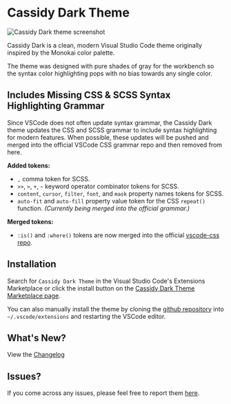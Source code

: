 # Cassidy Dark Theme

![Cassidy Dark theme screenshot](https://raw.githubusercontent.com/jacobcassidy/vscode-cassidy-dark-theme/main/images/cassidy-dark-theme-screenshot.png)

Cassidy Dark is a clean, modern Visual Studio Code theme originally inspired by the Monokai color palette.

The theme was designed with pure shades of gray for the workbench so the syntax color highlighting pops with no bias towards any single color.

## Includes Missing CSS & SCSS Syntax Highlighting Grammar

Since VSCode does not often update syntax grammar, the Cassidy Dark theme updates the CSS and SCSS grammar to include syntax highlighting for modern features. When possible, these updates will be pushed and merged into the official VSCode CSS grammar repo and then removed from here.

**Added tokens:**
- `,` comma token for SCSS.
- `>>`, `>`, `+`, `~` keyword operator combinator tokens for SCSS.
- `content`, `cursor`, `filter`, `font`, and `mask` property names tokens for SCSS.
- `auto-fit` and `auto-fill` property value token for the CSS `repeat()` function. _(Currently being merged into the official grammar.)_

**Merged tokens:**
- `:is()` and `:where()` tokens are now merged into the official [vscode-css repo](https://github.com/microsoft/vscode-css).


## Installation

Search for `Cassidy Dark Theme` in the Visual Studio Code's Extensions Marketplace or click the install button on the [Cassidy Dark Theme Marketplace page](https://marketplace.visualstudio.com/items?itemName=jacobcassidy.cassidy-dark).

You can also manually install the theme by cloning the [github repository](https://github.com/jacobcassidy/vscode-cassidy-dark-theme) into `~/.vscode/extensions` and restarting the VSCode editor.

## What's New?

View the [Changelog](https://github.com/jacobcassidy/vscode-cassidy-dark-theme/blob/main/CHANGELOG.md)

## Issues?

If you come across any issues, please feel free to report them [here](https://github.com/jacobcassidy/vscode-cassidy-dark-theme/issues).
